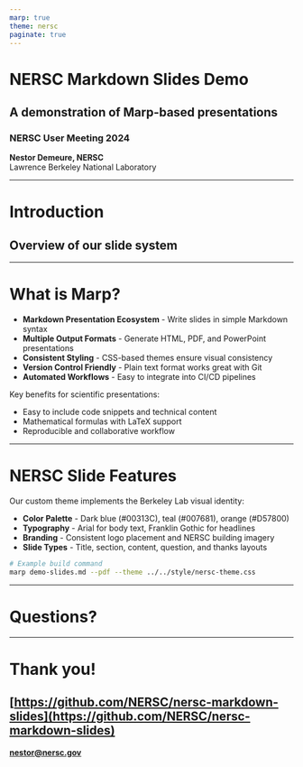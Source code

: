 ```yaml
---
marp: true
theme: nersc
paginate: true
---
```


<!-- _class: title -->
<!-- _paginate: false -->

<div class="nersc-logo"></div>

# **NERSC Markdown Slides Demo**

## A demonstration of Marp-based presentations

### NERSC User Meeting 2024

<div class="authors">
<strong>Nestor Demeure, NERSC</strong><br>
Lawrence Berkeley National Laboratory
</div>

---

<!-- _class: section-title -->

# Introduction

## Overview of our slide system

---

# What is Marp?

- **Markdown Presentation Ecosystem** - Write slides in simple Markdown syntax
- **Multiple Output Formats** - Generate HTML, PDF, and PowerPoint presentations
- **Consistent Styling** - CSS-based themes ensure visual consistency
- **Version Control Friendly** - Plain text format works great with Git
- **Automated Workflows** - Easy to integrate into CI/CD pipelines

Key benefits for scientific presentations:
- Easy to include code snippets and technical content
- Mathematical formulas with LaTeX support
- Reproducible and collaborative workflow

---

# NERSC Slide Features

Our custom theme implements the Berkeley Lab visual identity:

- **Color Palette** - Dark blue (#00313C), teal (#007681), orange (#D57800)
- **Typography** - Arial for body text, Franklin Gothic for headlines
- **Branding** - Consistent logo placement and NERSC building imagery
- **Slide Types** - Title, section, content, question, and thanks layouts

```bash
# Example build command
marp demo-slides.md --pdf --theme ../../style/nersc-theme.css
```

---

<!-- _class: question -->

# **Questions?**

---

<!-- _class: thanks -->

<div class="content">

# **Thank you!**

## [https://github.com/NERSC/nersc-markdown-slides](https://github.com/NERSC/nersc-markdown-slides)

**nestor@nersc.gov**

</div>